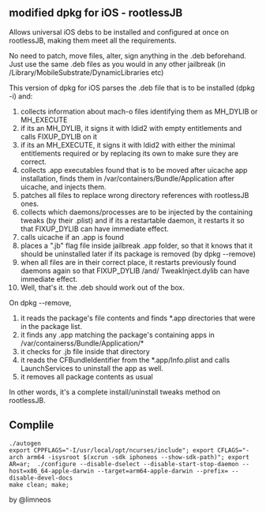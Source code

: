modified dpkg for iOS - rootlessJB
----------------------------------

Allows universal iOS debs to be installed and configured at once on rootlessJB,
making them meet all the requirements.

No need to patch, move files, alter, sign anything in the .deb beforehand. 
Just use the same .deb files as you would in any other jailbreak (in /Library/MobileSubstrate/DynamicLibraries etc)

This version of dpkg for iOS parses the .deb file that is to be installed (dpkg -i) and:
 
1) collects information about mach-o files identifying them as MH_DYLIB or MH_EXECUTE
2) if its an MH_DYLIB, 	it signs it with ldid2 with empty entitlements and calls FIXUP_DYLIB on it
3) if its an MH_EXECUTE, it signs it with ldid2 with either the minimal entitlements required or by replacing its own to make sure they are correct.
4) collects .app executables found that is to be moved after uicache app installation, finds them in /var/containers/Bundle/Application after uicache, and injects them.
5) patches all files to replace wrong directory references with rootlessJB ones.
6) collects which daemons/processes are to be injected by the containing tweaks (by their .plist) and if its a restartable daemon, it restarts it so that FIXUP_DYLIB can have immediate effect.
7) calls uicache if an .app is found
8) places a ".jb" flag file inside jailbreak .app folder, so that it knows that it should be uninstalled later if its package is removed (by dpkg --remove)
8) when all files are in their correct place, it restarts previously found daemons again so that FIXUP_DYLIB /and/ TweakInject.dylib can have immediate effect.
9) Well, that's it. the .deb should work out of the box.

On dpkg --remove, 

1) it reads the package's file contents and finds *.app directories that were in the package list.
2) it finds any .app matching the package's containing apps in /var/containerss/Bundle/Application/* 
3) it checks for .jb file inside that directory
4) it reads the CFBundleIdentifier from the *.app/Info.plist and calls LaunchServices to uninstall the app as well.
5) it removes all package contents as usual

In other words, it's a complete install/uninstall tweaks method on rootlessJB.


Complile
--------

	./autogen
	export CPPFLAGS="-I/usr/local/opt/ncurses/include"; export CFLAGS="-arch arm64 -isysroot $(xcrun -sdk iphoneos --show-sdk-path)"; export AR=ar;  ./configure --disable-dselect --disable-start-stop-daemon --host=x86_64-apple-darwin --target=arm64-apple-darwin --prefix= --disable-devel-docs
	make clean; make;
	


by @limneos
